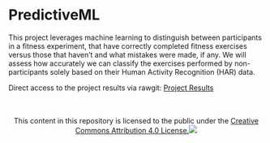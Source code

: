 # PredictiveML

This project leverages machine learning to distinguish between participants in a fitness experiment, that have correctly completed fitness exercises versus those that haven’t and what mistakes were made, if any. We will assess how accurately we can classify the exercises performed by non-participants solely based on their Human Activity Recognition (HAR) data.

Direct access to the project results via rawgit:
[Project Results](https://cdn.rawgit.com/roobyz/PredictiveML/bccdd39a5a216a1c9e3f0d60e06a8b47dc04f091/ml_activity_success.html)


<p style="text-align:center;"><br><br>This content in this repository is licensed to the public under the <a rel="license" href="https://creativecommons.org/licenses/by/4.0/">Creative Commons Attribution 4.0 License.<img src="https://licensebuttons.net/l/by/4.0/88x31.png" /></p>
